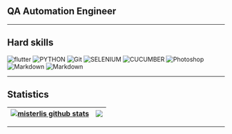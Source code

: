 ## QA Automation Engineer
---
## Hard skills

![flutter](https://img.shields.io/badge/JAVA-000000?style=for-the-badge&logo=java&logoColor=FF4500)
![PYTHON](https://img.shields.io/badge/PYTHON-000000?style=for-the-badge&logo=PYTHON&logoColor=4682B4)
![Git](https://img.shields.io/badge/-Git-000000?style=for-the-badge&logo=Git)
![SELENIUM](https://img.shields.io/badge/-SELENIDE-000000?style=for-the-badge&logo=SELENIUM)
![CUCUMBER](https://img.shields.io/badge/-CUCUMBER-000000?style=for-the-badge&logo=CUCUMBER)
![Photoshop](https://img.shields.io/badge/-Photoshop-000000?style=for-the-badge&logo=AdobePhotoshop)
![Markdown](https://img.shields.io/badge/-Markdown-000000?style=for-the-badge&logo=Markdown)
![Markdown](https://img.shields.io/badge/-JIRA-000000?style=for-the-badge&logo=JiraSoftware&logoColor=3366FF)
***
## Statistics
| <a href="https://github.com/misterlis/github-readme-stats"><img align="center" src="https://github-readme-stats.vercel.app/api?username=misterlis&show_icons=true&include_all_commits=true&theme=dark&hide_border=true" alt="misterlis github stats" /></a> | <a href="https://github.com/misterlis/github-readme-stats"><img align="center" src="https://github-readme-stats.vercel.app/api/top-langs/?username=misterlis&layout=compact&theme=dark&hide_border=true" /></a> |
| ------------- | ------------- |
***
